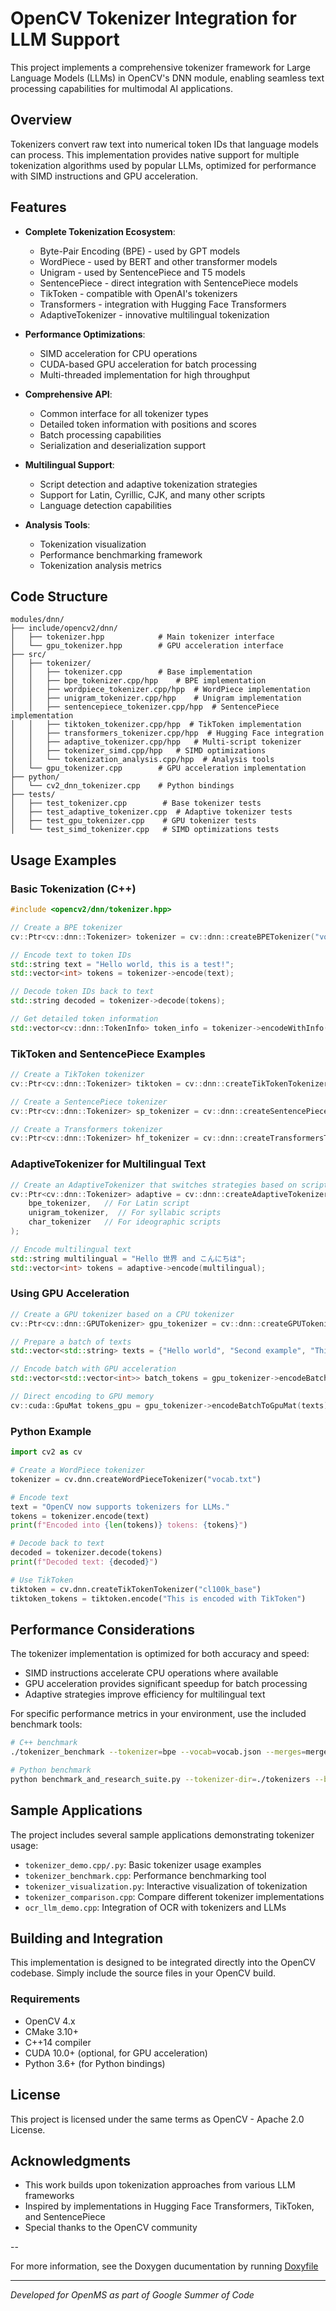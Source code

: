 # OpenCV Tokenizer Integration for LLM Support

This project implements a comprehensive tokenizer framework for Large Language Models (LLMs) in OpenCV's DNN module, enabling seamless text processing capabilities for multimodal AI applications.

## Overview

Tokenizers convert raw text into numerical token IDs that language models can process. This implementation provides native support for multiple tokenization algorithms used by popular LLMs, optimized for performance with SIMD instructions and GPU acceleration.

## Features

- **Complete Tokenization Ecosystem**:
  - Byte-Pair Encoding (BPE) - used by GPT models
  - WordPiece - used by BERT and other transformer models
  - Unigram - used by SentencePiece and T5 models
  - SentencePiece - direct integration with SentencePiece models
  - TikToken - compatible with OpenAI's tokenizers
  - Transformers - integration with Hugging Face Transformers
  - AdaptiveTokenizer - innovative multilingual tokenization

- **Performance Optimizations**:
  - SIMD acceleration for CPU operations
  - CUDA-based GPU acceleration for batch processing
  - Multi-threaded implementation for high throughput

- **Comprehensive API**:
  - Common interface for all tokenizer types
  - Detailed token information with positions and scores
  - Batch processing capabilities
  - Serialization and deserialization support

- **Multilingual Support**:
  - Script detection and adaptive tokenization strategies
  - Support for Latin, Cyrillic, CJK, and many other scripts
  - Language detection capabilities

- **Analysis Tools**:
  - Tokenization visualization
  - Performance benchmarking framework
  - Tokenization analysis metrics

## Code Structure

```
modules/dnn/
├── include/opencv2/dnn/
│   ├── tokenizer.hpp            # Main tokenizer interface
│   └── gpu_tokenizer.hpp        # GPU acceleration interface
├── src/
│   ├── tokenizer/
│   │   ├── tokenizer.cpp        # Base implementation
│   │   ├── bpe_tokenizer.cpp/hpp    # BPE implementation
│   │   ├── wordpiece_tokenizer.cpp/hpp  # WordPiece implementation
│   │   ├── unigram_tokenizer.cpp/hpp    # Unigram implementation
│   │   ├── sentencepiece_tokenizer.cpp/hpp  # SentencePiece implementation
│   │   ├── tiktoken_tokenizer.cpp/hpp  # TikToken implementation
│   │   ├── transformers_tokenizer.cpp/hpp  # Hugging Face integration
│   │   ├── adaptive_tokenizer.cpp/hpp   # Multi-script tokenizer
│   │   ├── tokenizer_simd.cpp/hpp   # SIMD optimizations
│   │   └── tokenization_analysis.cpp/hpp  # Analysis tools
│   └── gpu_tokenizer.cpp        # GPU acceleration implementation
├── python/
│   └── cv2_dnn_tokenizer.cpp    # Python bindings
├── tests/
│   ├── test_tokenizer.cpp        # Base tokenizer tests
│   ├── test_adaptive_tokenizer.cpp  # Adaptive tokenizer tests
│   ├── test_gpu_tokenizer.cpp    # GPU tokenizer tests
│   └── test_simd_tokenizer.cpp   # SIMD optimizations tests
```

## Usage Examples

### Basic Tokenization (C++)

```cpp
#include <opencv2/dnn/tokenizer.hpp>

// Create a BPE tokenizer
cv::Ptr<cv::dnn::Tokenizer> tokenizer = cv::dnn::createBPETokenizer("vocab.json", "merges.txt");

// Encode text to token IDs
std::string text = "Hello world, this is a test!";
std::vector<int> tokens = tokenizer->encode(text);

// Decode token IDs back to text
std::string decoded = tokenizer->decode(tokens);

// Get detailed token information
std::vector<cv::dnn::TokenInfo> token_info = tokenizer->encodeWithInfo(text);
```

### TikToken and SentencePiece Examples

```cpp
// Create a TikToken tokenizer
cv::Ptr<cv::dnn::Tokenizer> tiktoken = cv::dnn::createTikTokenTokenizer("cl100k_base");

// Create a SentencePiece tokenizer
cv::Ptr<cv::dnn::Tokenizer> sp_tokenizer = cv::dnn::createSentencePieceTokenizer("model.model");

// Create a Transformers tokenizer
cv::Ptr<cv::dnn::Tokenizer> hf_tokenizer = cv::dnn::createTransformersTokenizer("gpt2");
```

### AdaptiveTokenizer for Multilingual Text

```cpp
// Create an AdaptiveTokenizer that switches strategies based on script
cv::Ptr<cv::dnn::Tokenizer> adaptive = cv::dnn::createAdaptiveTokenizer(
    bpe_tokenizer,   // For Latin script
    unigram_tokenizer,  // For syllabic scripts
    char_tokenizer   // For ideographic scripts
);

// Encode multilingual text
std::string multilingual = "Hello 世界 and こんにちは";
std::vector<int> tokens = adaptive->encode(multilingual);
```

### Using GPU Acceleration

```cpp
// Create a GPU tokenizer based on a CPU tokenizer
cv::Ptr<cv::dnn::GPUTokenizer> gpu_tokenizer = cv::dnn::createGPUTokenizer(tokenizer);

// Prepare a batch of texts
std::vector<std::string> texts = {"Hello world", "Second example", "Third example"};

// Encode batch with GPU acceleration
std::vector<std::vector<int>> batch_tokens = gpu_tokenizer->encodeBatch(texts);

// Direct encoding to GPU memory
cv::cuda::GpuMat tokens_gpu = gpu_tokenizer->encodeBatchToGpuMat(texts);
```

### Python Example

```python
import cv2 as cv

# Create a WordPiece tokenizer
tokenizer = cv.dnn.createWordPieceTokenizer("vocab.txt")

# Encode text
text = "OpenCV now supports tokenizers for LLMs."
tokens = tokenizer.encode(text)
print(f"Encoded into {len(tokens)} tokens: {tokens}")

# Decode back to text
decoded = tokenizer.decode(tokens)
print(f"Decoded text: {decoded}")

# Use TikToken
tiktoken = cv.dnn.createTikTokenTokenizer("cl100k_base")
tiktoken_tokens = tiktoken.encode("This is encoded with TikToken")
```

## Performance Considerations

The tokenizer implementation is optimized for both accuracy and speed:
- SIMD instructions accelerate CPU operations where available
- GPU acceleration provides significant speedup for batch processing
- Adaptive strategies improve efficiency for multilingual text

For specific performance metrics in your environment, use the included benchmark tools:
```bash
# C++ benchmark
./tokenizer_benchmark --tokenizer=bpe --vocab=vocab.json --merges=merges.txt --batch_size=128

# Python benchmark
python benchmark_and_research_suite.py --tokenizer-dir=./tokenizers --batch_size=128
```

## Sample Applications

The project includes several sample applications demonstrating tokenizer usage:

- `tokenizer_demo.cpp/.py`: Basic tokenizer usage examples
- `tokenizer_benchmark.cpp`: Performance benchmarking tool
- `tokenizer_visualization.py`: Interactive visualization of tokenization
- `tokenizer_comparison.cpp`: Compare different tokenizer implementations
- `ocr_llm_demo.cpp`: Integration of OCR with tokenizers and LLMs

## Building and Integration

This implementation is designed to be integrated directly into the OpenCV codebase. Simply include the source files in your OpenCV build.

### Requirements

- OpenCV 4.x
- CMake 3.10+
- C++14 compiler
- CUDA 10.0+ (optional, for GPU acceleration)
- Python 3.6+ (for Python bindings)

## License

This project is licensed under the same terms as OpenCV - Apache 2.0 License.

## Acknowledgments

- This work builds upon tokenization approaches from various LLM frameworks
- Inspired by implementations in Hugging Face Transformers, TikToken, and SentencePiece
- Special thanks to the OpenCV community

--

For more information, see the Doxygen ducumentation by running [Doxyfile](https://github.com/RiturajSingh2004/opencv-llm-tokenizer/blob/main/docs/Doxyfile)

---

*Developed for OpenMS as part of Google Summer of Code*
